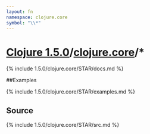 ```yaml
---
layout: fn
namespace: clojure.core
symbol: "\\*"
---
```


# [Clojure 1.5.0](../../)/[clojure.core](../)/\*

{% include 1.5.0/clojure.core/STAR/docs.md %}

##Examples

{% include 1.5.0/clojure.core/STAR/examples.md %}
## Source
{% include 1.5.0/clojure.core/STAR/src.md %}


